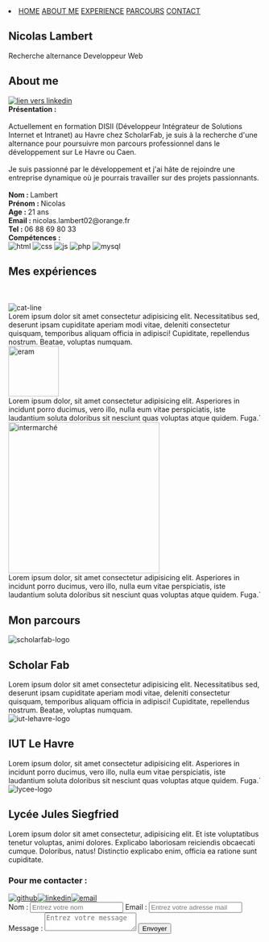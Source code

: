 <!DOCTYPE html>
<html lang="en">
<head>
    <meta charset="UTF-8">
    <meta http-equiv="X-UA-Compatible" content="IE=edge">
    <meta name="viewport" content="width=device-width, initial-scale=1.0">
    <link rel="stylesheet" href="css/style.css">
    <link rel="stylesheet" href="css/reset.css">
    <title>Portfolio</title>
    <script src="index.js"></script>
    <script type="text/javascript"
        src="https://cdn.jsdelivr.net/npm/@emailjs/browser@3/dist/email.min.js">
    </script>
    <script type="text/javascript">
      (function(){
          emailjs.init("jZWwSnl782US_8SI2");
      })();
    </script>
</head> 
<body>
  <nav>
    <div class="main-nav">
      <li class="navigation">
        <a href="#home" >HOME</a>
        <a href="#about">ABOUT ME</a>
        <a href="#experience">EXPERIENCE</a> 
        <a href="#parcours">PARCOURS</a>
        <a href="#contact">CONTACT</a>
      </li>
    </div>
  </nav>
  <section id="home">
      <article class="hp-center-text">
        <h2>Nicolas Lambert</h2>
        <p class="typing-effect">Recherche alternance Developpeur Web</p>
      </article>
  </section>
  <section id="about">
    <h2>About me</h2>
      <article>
        <div class="profil">
          <div class="cadre"><a href="https://www.linkedin.com/in/nicolas-lambert-980465241/" target="_blank"><img src="images/moi.jpeg" alt="lien vers linkedin" title="Nicolas Lambert"></a></div>
          <div class="desc">
            <b>Présentation :</b><br><br>
            Actuellement en formation DISII (Développeur Intégrateur de Solutions Internet et Intranet) au Havre chez ScholarFab, je suis à la recherche d'une alternance pour poursuivre mon parcours professionnel dans le développement sur Le Havre ou Caen.<br><br>
            Je suis passionné par le développement et j'ai hâte de rejoindre une entreprise dynamique où je pourrais travailler sur des projets passionnants. <br><br>
          </div>
        </div>
        <div class="profil-bas">
          <div class="info">
            <b>Nom : </b>Lambert <br>
            <b>Prénom : </b>Nicolas <br>
            <b>Age : </b> 21 ans <br>
            <b>Email : </b>nicolas.lambert02@orange.fr <br>
            <b>Tel : </b>06 88 69 80 33
          </div>
          <div class="skill">
            <b>Compétences :</b> 
            <div class="langage">
              <img src="images/html.png" alt="html">
              <img src="images/css-3.png" alt="css">
              <img src="images/js.png" alt="js">
              <img src="images/php.png" alt="php">
              <img src="images/mysql.png" alt="mysql">
            </div>
            <div></div>
          </div>
        </div>
      </article>
  </section>
  <section id="experience">
      <article>
        <h2>Mes expériences</h2><br><br>
        <div class="xp-container">
          <div class="xp-box">
            <div class="hp-center-text">
              <img src="images/cat-line-logo.png" alt="cat-line">
            </div>
              <div>Lorem ipsum dolor sit amet consectetur adipisicing elit. Necessitatibus sed, deserunt ipsam cupiditate aperiam modi vitae, deleniti consectetur quisquam, temporibus aliquam officia in adipisci! Cupiditate, repellendus nostrum. Beatae, voluptas numquam.</div>
          </div>
          <div class="xp-box">
            <div class="hp-center-text">
              <img src="images/logo-eram.png" alt="eram" width="100px">
            </div>
            <div>Lorem ipsum dolor, sit amet consectetur adipisicing elit. Asperiores in incidunt porro ducimus, vero illo, nulla eum vitae perspiciatis, iste laudantium soluta doloribus sit nesciunt quas voluptas atque quidem. Fuga.`</div>
          </div>
          <div class="xp-box">
            <div class="hp-center-text">
              <img src="images/Logo_Intermarché.svg.png" alt="intermarché" width="300px">
            </div>
            <div>Lorem ipsum dolor, sit amet consectetur adipisicing elit. Asperiores in incidunt porro ducimus, vero illo, nulla eum vitae perspiciatis, iste laudantium soluta doloribus sit nesciunt quas voluptas atque quidem. Fuga.`</div>
          </div>
        </div>
      </article>
  </section>
  <section id="parcours">
      <article>
        <h2>Mon parcours</h2>
          <div class="parcours-container">
            <div class="parcours-card1">
              <img src="images/scholarfab-logo.png" alt="scholarfab-logo">
              <h2>Scholar Fab</h2>
              <div>Lorem ipsum dolor sit amet consectetur adipisicing elit. Necessitatibus sed, deserunt ipsam cupiditate aperiam modi vitae, deleniti consectetur quisquam, temporibus aliquam officia in adipisci! Cupiditate, repellendus nostrum. Beatae, voluptas numquam.</div>
            </div>
            <div class="parcours-card2">
              <img src="images/iut-lehavre-logo.png" alt="iut-lehavre-logo">
              <h2>IUT Le Havre</h2>
              <div>Lorem ipsum dolor, sit amet consectetur adipisicing elit. Asperiores in incidunt porro ducimus, vero illo, nulla eum vitae perspiciatis, iste laudantium soluta doloribus sit nesciunt quas voluptas atque quidem. Fuga.`</div>
            </div>
            <div class="parcours-card3">
              <img src="images/lycee-logo.png" alt="lycee-logo">
              <h2>Lycée Jules Siegfried</h2>
              <div>Lorem ipsum dolor sit amet consectetur, adipisicing elit. Et iste voluptatibus tenetur voluptas, animi dolores. Explicabo laboriosam reiciendis obcaecati cumque. Doloribus, natus! Distinctio explicabo enim, officia ea ratione sunt cupiditate.</div>
            </div>
          </div>
      </article>
  </section>
  <section id="contact">
      <article>
        <div class="container2">
          <div class="form-container">
            <div class="form-reseaux">
              <h3>Pour me contacter :</h3><a href="https://github.com/Nidabdo" target="_blank"><img src="./images/github.png" alt="github"></a><a href="https://www.linkedin.com/in/nicolas-lambert-980465241/" target="_blank"><img src="./images/linkedin.png" alt="linkedin"></a><a href="mailto:nicolas.lambert02@orange.fr"><img src="./images/email.png" alt="email"></a>
            </div>
            <form id="contact-form">
              <input type="hidden" name="contact_number">
              <label>Nom :</label>
              <input type="text" id="name" name="user_name" placeholder="Entrez votre nom" required>
              <label>Email :</label>
              <input type="email" id="email" name="user_email" placeholder="Entrez votre adresse mail" required>
              <label>Message :</label>
              <textarea name="message" id="message" placeholder="Entrez votre message" required></textarea>
              <button type="submit">Envoyer</button>
            </form>
          </div>
        </div>
      </article>
  </section>
  <script>// Get all sections that have an ID defined
    const sections = document.querySelectorAll("section[id]");
    
    // Add an event listener listening for scroll
    window.addEventListener("scroll", navHighlighter);
    
    function navHighlighter() {
      
      // Get current scroll position
      let scrollY = window.pageYOffset;
      
      // Now we loop through sections to get height, top and ID values for each
      sections.forEach(current => {
        const sectionHeight = current.offsetHeight;
        const sectionTop = current.offsetTop - 50;
        sectionId = current.getAttribute("id");
        
        /*
        - If our current scroll position enters the space where current section on screen is, add .active class to corresponding navigation link, else remove it
        - To know which link needs an active class, we use sectionId variable we are getting while looping through sections as an selector
        */
        if (
          scrollY > sectionTop &&
          scrollY <= sectionTop + sectionHeight
        ){
          document.querySelector(".navigation a[href*=" + sectionId + "]").classList.add("active");
        } else {
          document.querySelector(".navigation a[href*=" + sectionId + "]").classList.remove("active");
        }
      });
    }
  </script>
</body>
</html> 
